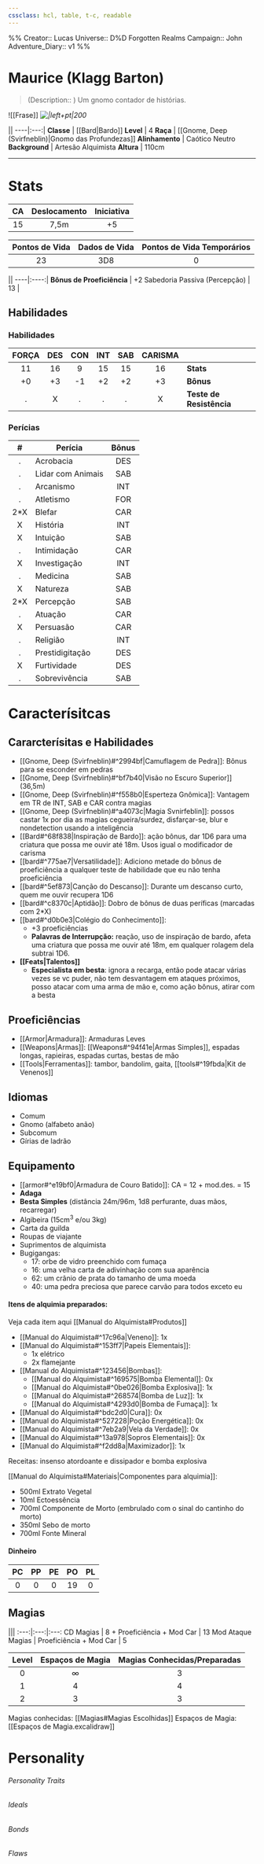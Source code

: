 ```yaml
---
cssclass: hcl, table, t-c, readable
---
```

%%
Creator:: Lucas
Universe:: D%D Forgotten Realms
Campaign:: John
Adventure_Diary:: v1
%%

# Maurice (Klagg Barton)
> (Description:: ) Um gnomo contador de histórias.

![[Frase]] <i>![|left+pt|200](maurice.png)</i>

||
----|:---:|
**Classe** |  [[Bard\|Bardo]] 
**Level** |  4
**Raça** |  [[Gnome, Deep (Svirfneblin)\|Gnomo das Profundezas]]
**Alinhamento** |  Caótico Neutro
**Background** |  Artesão Alquimista 
**Altura** | 110cm

---
# Stats
CA | Deslocamento | Iniciativa |
:---:|:---:|:---:|
 15 | 7,5m | +5 |

Pontos de Vida | Dados de Vida | Pontos de Vida Temporários | 
:---:|:---:|:---:|
23 | 3D8 | 0 |

||
----|:----:|
**Bônus de Proeficiência** |  +2
Sabedoria Passiva (Percepção) | 13 | 


## Habilidades
### Habilidades
FORÇA | DES | CON | INT | SAB | CARISMA ||
:---:|:----:|:---:|:----:|:---:|:----:|---|
 11 | 16 | 9 | 15 | 15 | 16 | **Stats** |
+0  | +3  | -1  | +2 | +2 | +3 | **Bônus** |
.  | X | . | . | . | X | **Teste de Resistência** |


### Perícias
\# | Perícia | Bônus |
:--:|-----|:------:|
. | Acrobacia | DES |
.| Lidar com Animais | SAB |
.| Arcanismo | INT |
.| Atletismo | FOR |
2\*X | Blefar | CAR |
X | História | INT |
X | Intuição | SAB |
.| Intimidação | CAR |
X | Investigação | INT |
.| Medicina | SAB |
X | Natureza | SAB |
2\*X | Percepção | SAB |
. | Atuação | CAR |
X | Persuasão | CAR |
.| Religião | INT |
.| Prestidigitação | DES |
X | Furtividade | DES |
.| Sobrevivência | SAB |

# Caracterísitcas

## Cararcterísitas e Habilidades
- [[Gnome, Deep (Svirfneblin)#^2994bf|Camuflagem de Pedra]]: Bônus para se esconder em pedras
- [[Gnome, Deep (Svirfneblin)#^bf7b40|Visão no Escuro Superior]] (36,5m)
- [[Gnome, Deep (Svirfneblin)#^f558b0|Esperteza Gnômica]]: Vantagem em TR de INT, SAB e CAR contra magias
- [[Gnome, Deep (Svirfneblin)#^a4073c|Magia Svnirfeblin]]: possos castar 1x por dia as magias cegueira/surdez, disfarçar-se, blur e nondetection usando a inteligência
- [[Bard#^68f838|Inspiração de Bardo]]: ação bônus, dar 1D6 para uma criatura que possa me ouvir até 18m. Usos igual o modificador de carisma
- [[bard#^775ae7|Versatilidade]]: Adiciono metade do bônus de proeficiência a qualquer teste de habilidade que eu não tenha proeficiência
- [[bard#^5ef873|Canção do Descanso]]:  Durante um descanso curto, quem me ouvir recupera 1D6
- [[bard#^c8370c|Aptidão]]: Dobro de bônus de duas períficas (marcadas com 2\*X)
- [[bard#^d0b0e3|Colégio do Conhecimento]]: 
	- +3 proeficiências
	- **Palavras de Interrupção:** reação, uso de inspiração de bardo, afeta uma criatura que possa me ouvir até 18m, em qualquer rolagem dela subtrai 1D6. 
- **[[Feats|Talentos]]**
	- **Especialista em besta**: ignora a recarga, então pode atacar várias vezes se vc puder, não tem desvantagem em ataques próximos, posso atacar com uma arma de mão e, como ação bônus, atirar com a besta

## Proeficiências
- [[Armor|Armadura]]: Armaduras Leves
- [[Weapons|Armas]]: [[Weapons#^94f41e|Armas Simples]], espadas longas, rapieiras, espadas curtas, bestas de mão
- [[Tools|Ferramentas]]: tambor, bandolim, gaita,  [[tools#^19fbda|Kit de Venenos]]

## Idiomas
- Comum
- Gnomo (alfabeto anão)
- Subcomum
- Gírias de ladrão

## Equipamento
- [[armor#^e19bf0|Armadura de Couro Batido]]: CA = 12 + mod.des. = 15
- **Adaga**
- **Besta Simples** (distância 24m/96m, 1d8 perfurante, duas mãos, recarregar)
- Algibeira (15cm$^3$ e/ou 3kg) 
- Carta da guilda
- Roupas de viajante
- Suprimentos de alquimista
- Bugigangas:
	- 17: orbe de vidro preenchido com fumaça
	- 16: uma velha carta de adivinhação com sua aparência
	- 62: um crânio de prata do tamanho de uma moeda
	- 40: uma pedra preciosa que parece carvão para todos exceto eu


#### Itens de alquimia preparados:

Veja cada item aqui [[Manual do Alquimista#Produtos]]

- [[Manual do Alquimista#^17c96a|Veneno]]: 1x
- [[Manual do Alquimista#^153ff7|Papeis Elementais]]:
	- 1x elétrico
	- 2x flamejante
- [[Manual do Alquimista#^123456|Bombas]]:
	- [[Manual do Alquimista#^169575|Bomba Elemental]]: 0x
	- [[Manual do Alquimista#^0be026|Bomba Explosiva]]: 1x
	- [[Manual do Alquimista#^268574|Bomba de Luz]]: 1x
	- [[Manual do Alquimista#^4293d0|Bomba de Fumaça]]: 1x
- [[Manual do Alquimista#^bdc2d0|Cura]]: 0x
- [[Manual do Alquimista#^527228|Poção Energética]]: 0x
- [[Manual do Alquimista#^7eb2a9|Vela da Verdade]]: 0x
- [[Manual do Alquimista#^13a978|Sopros Elementais]]: 0x
- [[Manual do Alquimista#^f2dd8a|Maximizador]]: 1x

Receitas: insenso atordoante e dissipador e bomba explosiva

[[Manual do Alquimista#Materiais|Componentes para alquimia]]:
- 500ml Extrato Vegetal
- 10ml Ectoessência
- 700ml Componente de Morto (embrulado com o sinal do cantinho do morto)
- 350ml Sebo de morto
- 700ml Fonte Mineral

#### Dinheiro
PC | PP | PE  | PO | PL
:---:|:---:|:---:|:---:|:---:|
0 | 0 | 0 | 19 | 0 |






## Magias

|||
:---:|:---:|:---:
CD Magias | 8 + Proeficiência + Mod Car | 13
Mod Ataque Magias | Proeficiência + Mod Car | 5


Level | Espaços de Magia | Magias Conhecidas/Preparadas |
:---:|:---:|:---:|
0 | $\infty$ | 3 |
1 | 4 | 4 |
2 | 3 | 3 |


Magias conhecidas: [[Magias#Magias Escolhidas]]
Espaços de Magia: [[Espaços de Magia.excalidraw]]




# Personality
###### Personality Traits

###### Ideals

###### Bonds

###### Flaws
